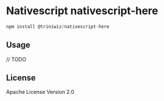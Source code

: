 # Nativescript nativescript-here

```javascript
npm install @triniwiz/nativescript-here
```

## Usage

// TODO

## License

Apache License Version 2.0
